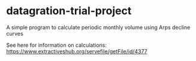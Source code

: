 # datagration-trial-project
A simple program to calculate periodic monthly volume using Arps decline curves

See here for information on calculations: https://www.extractiveshub.org/servefile/getFile/id/4377

